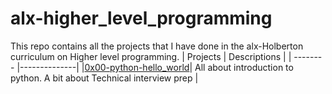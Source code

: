 # alx-higher_level_programming
This repo contains all the projects that I have done in the alx-Holberton curriculum on Higher level programming.
| Projects | Descriptions |
| -------- |--------------|
|[0x00-python-hello_world](0x00-python-hello_world)| All about introduction to python. A bit about Technical interview prep |
